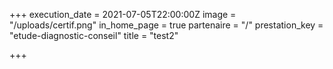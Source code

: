 +++
execution_date = 2021-07-05T22:00:00Z
image = "/uploads/certif.png"
in_home_page = true
partenaire = "/"
prestation_key = "etude-diagnostic-conseil"
title = "test2"

+++
